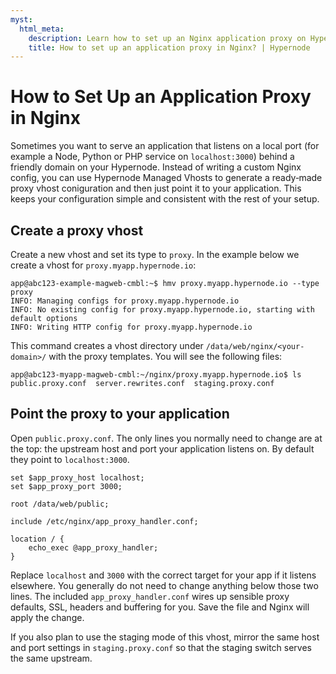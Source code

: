 ```yaml
---
myst:
  html_meta:
    description: Learn how to set up an Nginx application proxy on Hypernode using Managed Vhosts: create a proxy vhost and point it to your app
    title: How to set up an application proxy in Nginx? | Hypernode
---
```


# How to Set Up an Application Proxy in Nginx

Sometimes you want to serve an application that listens on a local port (for example a Node, Python or PHP service on `localhost:3000`) behind a friendly domain on your Hypernode. Instead of writing a custom Nginx config, you can use Hypernode Managed Vhosts to generate a ready‑made proxy vhost coniguration and then just point it to your application. This keeps your configuration simple and consistent with the rest of your setup.

## Create a proxy vhost

Create a new vhost and set its type to `proxy`. In the example below we create a vhost for `proxy.myapp.hypernode.io`:

```console
app@abc123-example-magweb-cmbl:~$ hmv proxy.myapp.hypernode.io --type proxy
INFO: Managing configs for proxy.myapp.hypernode.io
INFO: No existing config for proxy.myapp.hypernode.io, starting with default options
INFO: Writing HTTP config for proxy.myapp.hypernode.io
```

This command creates a vhost directory under `/data/web/nginx/<your-domain>/` with the proxy templates. You will see the following files:

```console
app@abc123-myapp-magweb-cmbl:~/nginx/proxy.myapp.hypernode.io$ ls
public.proxy.conf  server.rewrites.conf  staging.proxy.conf
```

## Point the proxy to your application

Open `public.proxy.conf`. The only lines you normally need to change are at the top: the upstream host and port your application listens on. By default they point to `localhost:3000`.

```nginx
set $app_proxy_host localhost;
set $app_proxy_port 3000;

root /data/web/public;

include /etc/nginx/app_proxy_handler.conf;

location / {
    echo_exec @app_proxy_handler;
}
```

Replace `localhost` and `3000` with the correct target for your app if it listens elsewhere. You generally do not need to change anything below those two lines. The included `app_proxy_handler.conf` wires up sensible proxy defaults, SSL, headers and buffering for you. Save the file and Nginx will apply the change.

If you also plan to use the staging mode of this vhost, mirror the same host and port settings in `staging.proxy.conf` so that the staging switch serves the same upstream.
